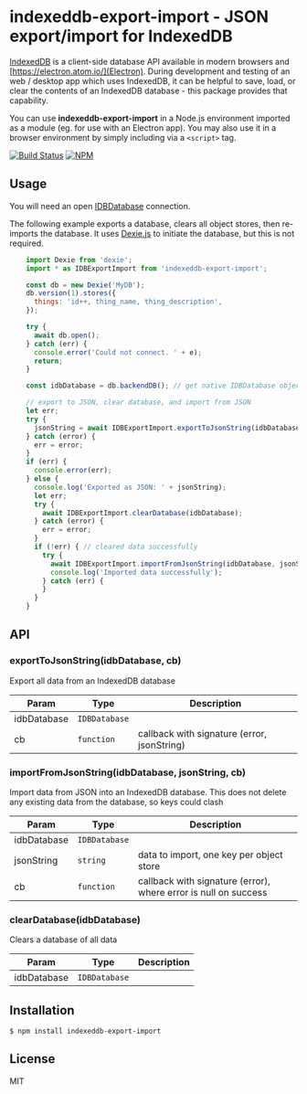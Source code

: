 # indexeddb-export-import - JSON export/import for IndexedDB

[IndexedDB](https://developer.mozilla.org/en-US/docs/Web/API/IndexedDB_API) is a client-side database API available in modern browsers and [https://electron.atom.io/](Electron). During development and testing of an web / desktop app which uses IndexedDB, it can be helpful to save, load, or clear the contents of an IndexedDB database - this package provides that capability.

You can use **indexeddb-export-import** in a Node.js environment imported as a module (eg. for use with an Electron app). You may also use it in a browser environment by simply including via a `<script>` tag.

[![Build Status](https://travis-ci.org/Polarisation/indexeddb-export-import.svg?branch=master)](https://travis-ci.org/Polarisation/indexeddb-export-import)
[![NPM](https://nodei.co/npm/indexeddb-export-import.png?downloads=true&downloadRank=true&stars=true)](https://nodei.co/npm/indexeddb-export-import/)

## Usage

You will need an open [IDBDatabase](https://developer.mozilla.org/en-US/docs/Web/API/IDBDatabase) connection.

The following example exports a database, clears all object stores, then re-imports the database. It uses [Dexie.js](https://github.com/dfahlander/Dexie.js) to initiate the database, but this is not required.

```js
    import Dexie from 'dexie';
    import * as IDBExportImport from 'indexeddb-export-import';

    const db = new Dexie('MyDB');
    db.version(1).stores({
      things: 'id++, thing_name, thing_description',
    });

    try {
      await db.open();
    } catch (err) {
      console.error('Could not connect. ' + e);
      return;
    }

    const idbDatabase = db.backendDB(); // get native IDBDatabase object from Dexie wrapper

    // export to JSON, clear database, and import from JSON
    let err;
    try {
      jsonString = await IDBExportImport.exportToJsonString(idbDatabase);
    } catch (error) {
      err = error;
    }
    if (err) {
      console.error(err);
    } else {
      console.log('Exported as JSON: ' + jsonString);
      let err;
      try {
        await IDBExportImport.clearDatabase(idbDatabase);
      } catch (error) {
        err = error;
      }
      if (!err) { // cleared data successfully
        try {
          await IDBExportImport.importFromJsonString(idbDatabase, jsonString);
          console.log('Imported data successfully');
        } catch (err) {
        }
      }
    }
```

## API

### exportToJsonString(idbDatabase, cb)
Export all data from an IndexedDB database

| Param | Type | Description |
| --- | --- | --- |
| idbDatabase | <code>IDBDatabase</code> |  |
| cb | <code>function</code> | callback with signature (error, jsonString) |

<a name="importFromJsonString"></a>

### importFromJsonString(idbDatabase, jsonString, cb)
Import data from JSON into an IndexedDB database. This does not delete any existing data from the database, so keys could clash

| Param | Type | Description |
| --- | --- | --- |
| idbDatabase | <code>IDBDatabase</code> |  |
| jsonString | <code>string</code> | data to import, one key per object store |
| cb | <code>function</code> | callback with signature (error), where error is null on success |

<a name="clearDatabase"></a>

### clearDatabase(idbDatabase)
Clears a database of all data

| Param | Type | Description |
| --- | --- | --- |
| idbDatabase | <code>IDBDatabase</code> |  |


## Installation

```
$ npm install indexeddb-export-import
```

## License

MIT
